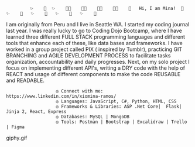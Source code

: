              ✨    💖  ✨    💖✨    💖✨    💖✨    💖✨    💖   Hi, I am Mina!  💖   ✨    💖   ✨    💖   ✨    💖   ✨    💖
                       
                       
I am originally from Peru and I live in Seattle WA. I started my coding journal last year. I was really lucky to go to Coding Dojo Bootcamp, where I have learned three different FULL STACK programming languages and different tools that enhance each of these, like data bases and frameworks. I have worked in a group project called PIX ( inspired by Tumblr), practicing GIT BRANCHING and AGILE DEVELOPMENT PROCESS to facilitate tasks organization, accountability and daily progresses. Next, on my solo project I focus on implementing different API's, writing a DRY code with the help of REACT and usage of different components to make the code REUSABLE and READABLE.

                       ◎ Connect with me: https://www.linkedin.com/in/xiomina-ramos/
                       ◎ Languages: JavaScript, C#, Python, HTML, CSS
                       ◎ Frameworks & Libraries: ASP .Net Core|  Flask| Jinja 2, React, Express
                       ◎ Databases: MySQL | MongoDB
                       ◎ Tools: Postman | Bootstrap | Excalidraw | Trello | Figma

                       
       
   giphy.gif
               

               
           
                       
